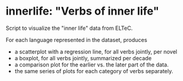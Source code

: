# innerlife: "Verbs of inner life"

Script to visualize the "inner life" data from ELTeC. 

For each language represented in the dataset, produces 
- a scatterplot with a regression line, for all verbs jointly, per novel
- a boxplot, for all verbs jointly, summarized per decade 
- a comparison plot for the earlier vs. the later part of the data.
- the same series of plots for each category of verbs separately.

